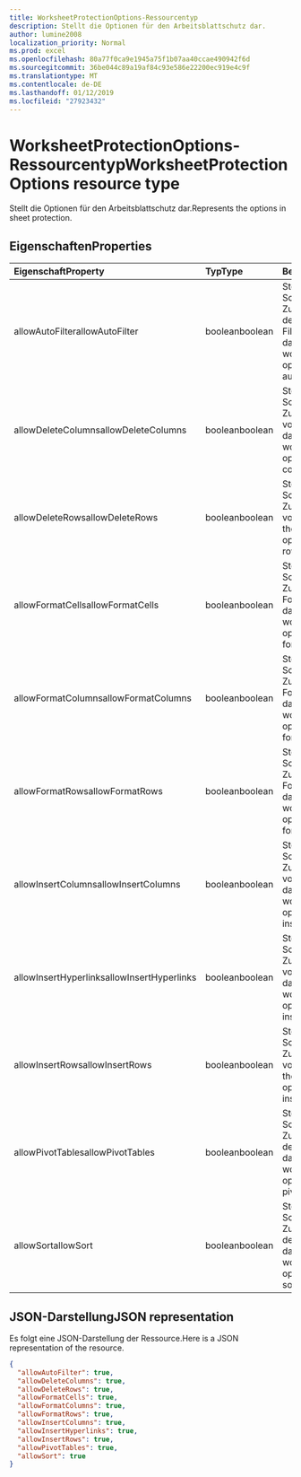 ```yaml
---
title: WorksheetProtectionOptions-Ressourcentyp
description: Stellt die Optionen für den Arbeitsblattschutz dar.
author: lumine2008
localization_priority: Normal
ms.prod: excel
ms.openlocfilehash: 80a77f0ca9e1945a75f1b07aa40ccae490942f6d
ms.sourcegitcommit: 36be044c89a19af84c93e586e22200ec919e4c9f
ms.translationtype: MT
ms.contentlocale: de-DE
ms.lasthandoff: 01/12/2019
ms.locfileid: "27923432"
---
```

# <a name="worksheetprotectionoptions-resource-type"></a><span data-ttu-id="14cab-103">WorksheetProtectionOptions-Ressourcentyp</span><span class="sxs-lookup"><span data-stu-id="14cab-103">WorksheetProtectionOptions resource type</span></span>

<span data-ttu-id="14cab-104">Stellt die Optionen für den Arbeitsblattschutz dar.</span><span class="sxs-lookup"><span data-stu-id="14cab-104">Represents the options in sheet protection.</span></span>

## <a name="properties"></a><span data-ttu-id="14cab-105">Eigenschaften</span><span class="sxs-lookup"><span data-stu-id="14cab-105">Properties</span></span>
| <span data-ttu-id="14cab-106">Eigenschaft</span><span class="sxs-lookup"><span data-stu-id="14cab-106">Property</span></span>     | <span data-ttu-id="14cab-107">Typ</span><span class="sxs-lookup"><span data-stu-id="14cab-107">Type</span></span>   |<span data-ttu-id="14cab-108">Beschreibung</span><span class="sxs-lookup"><span data-stu-id="14cab-108">Description</span></span>|
|:---------------|:--------|:----------|
|<span data-ttu-id="14cab-109">allowAutoFilter</span><span class="sxs-lookup"><span data-stu-id="14cab-109">allowAutoFilter</span></span>|<span data-ttu-id="14cab-110">boolean</span><span class="sxs-lookup"><span data-stu-id="14cab-110">boolean</span></span>|<span data-ttu-id="14cab-111">Stellt die Arbeitsblatt-Schutzoption zum Zulassen der Verwendung der automatischen Filterfunktion dar.</span><span class="sxs-lookup"><span data-stu-id="14cab-111">Represents the worksheet protection option of allowing using auto filter feature.</span></span>|
|<span data-ttu-id="14cab-112">allowDeleteColumns</span><span class="sxs-lookup"><span data-stu-id="14cab-112">allowDeleteColumns</span></span>|<span data-ttu-id="14cab-113">boolean</span><span class="sxs-lookup"><span data-stu-id="14cab-113">boolean</span></span>|<span data-ttu-id="14cab-114">Stellt die Arbeitsblatt-Schutzoption zum Zulassen des Löschens von Spalten dar.</span><span class="sxs-lookup"><span data-stu-id="14cab-114">Represents the worksheet protection option of allowing deleting columns.</span></span>|
|<span data-ttu-id="14cab-115">allowDeleteRows</span><span class="sxs-lookup"><span data-stu-id="14cab-115">allowDeleteRows</span></span>|<span data-ttu-id="14cab-116">boolean</span><span class="sxs-lookup"><span data-stu-id="14cab-116">boolean</span></span>|<span data-ttu-id="14cab-117">Stellt die Arbeitsblatt-Schutzoption zum Zulassen des Löschens von Zeilen dar.</span><span class="sxs-lookup"><span data-stu-id="14cab-117">Represents the worksheet protection option of allowing deleting rows.</span></span>|
|<span data-ttu-id="14cab-118">allowFormatCells</span><span class="sxs-lookup"><span data-stu-id="14cab-118">allowFormatCells</span></span>|<span data-ttu-id="14cab-119">boolean</span><span class="sxs-lookup"><span data-stu-id="14cab-119">boolean</span></span>|<span data-ttu-id="14cab-120">Stellt die Arbeitsblatt-Schutzoption zum Zulassen des Formatierens von Zellen dar.</span><span class="sxs-lookup"><span data-stu-id="14cab-120">Represents the worksheet protection option of allowing formatting cells.</span></span>|
|<span data-ttu-id="14cab-121">allowFormatColumns</span><span class="sxs-lookup"><span data-stu-id="14cab-121">allowFormatColumns</span></span>|<span data-ttu-id="14cab-122">boolean</span><span class="sxs-lookup"><span data-stu-id="14cab-122">boolean</span></span>|<span data-ttu-id="14cab-123">Stellt die Arbeitsblatt-Schutzoption zum Zulassen des Formatierens von Spalten dar.</span><span class="sxs-lookup"><span data-stu-id="14cab-123">Represents the worksheet protection option of allowing formatting columns.</span></span>|
|<span data-ttu-id="14cab-124">allowFormatRows</span><span class="sxs-lookup"><span data-stu-id="14cab-124">allowFormatRows</span></span>|<span data-ttu-id="14cab-125">boolean</span><span class="sxs-lookup"><span data-stu-id="14cab-125">boolean</span></span>|<span data-ttu-id="14cab-126">Stellt die Arbeitsblatt-Schutzoption zum Zulassen des Formatierens von Zeilen dar.</span><span class="sxs-lookup"><span data-stu-id="14cab-126">Represents the worksheet protection option of allowing formatting rows.</span></span>|
|<span data-ttu-id="14cab-127">allowInsertColumns</span><span class="sxs-lookup"><span data-stu-id="14cab-127">allowInsertColumns</span></span>|<span data-ttu-id="14cab-128">boolean</span><span class="sxs-lookup"><span data-stu-id="14cab-128">boolean</span></span>|<span data-ttu-id="14cab-129">Stellt die Arbeitsblatt-Schutzoption zum Zulassen des Einfügens von Spalten dar.</span><span class="sxs-lookup"><span data-stu-id="14cab-129">Represents the worksheet protection option of allowing inserting columns.</span></span>|
|<span data-ttu-id="14cab-130">allowInsertHyperlinks</span><span class="sxs-lookup"><span data-stu-id="14cab-130">allowInsertHyperlinks</span></span>|<span data-ttu-id="14cab-131">boolean</span><span class="sxs-lookup"><span data-stu-id="14cab-131">boolean</span></span>|<span data-ttu-id="14cab-132">Stellt die Arbeitsblatt-Schutzoption zum Zulassen des Einfügens von Hyperlinks dar.</span><span class="sxs-lookup"><span data-stu-id="14cab-132">Represents the worksheet protection option of allowing inserting hyperlinks.</span></span>|
|<span data-ttu-id="14cab-133">allowInsertRows</span><span class="sxs-lookup"><span data-stu-id="14cab-133">allowInsertRows</span></span>|<span data-ttu-id="14cab-134">boolean</span><span class="sxs-lookup"><span data-stu-id="14cab-134">boolean</span></span>|<span data-ttu-id="14cab-135">Stellt die Arbeitsblatt-Schutzoption zum Zulassen des Einfügens von Zeilen dar.</span><span class="sxs-lookup"><span data-stu-id="14cab-135">Represents the worksheet protection option of allowing inserting rows.</span></span>|
|<span data-ttu-id="14cab-136">allowPivotTables</span><span class="sxs-lookup"><span data-stu-id="14cab-136">allowPivotTables</span></span>|<span data-ttu-id="14cab-137">boolean</span><span class="sxs-lookup"><span data-stu-id="14cab-137">boolean</span></span>|<span data-ttu-id="14cab-138">Stellt die Arbeitsblatt-Schutzoption zum Zulassen der Verwendung der Pivottabellenfunktion dar.</span><span class="sxs-lookup"><span data-stu-id="14cab-138">Represents the worksheet protection option of allowing using pivot table feature.</span></span>|
|<span data-ttu-id="14cab-139">allowSort</span><span class="sxs-lookup"><span data-stu-id="14cab-139">allowSort</span></span>|<span data-ttu-id="14cab-140">boolean</span><span class="sxs-lookup"><span data-stu-id="14cab-140">boolean</span></span>|<span data-ttu-id="14cab-141">Stellt die Arbeitsblatt-Schutzoption zum Zulassen der Verwendung der Sortierfunktion dar.</span><span class="sxs-lookup"><span data-stu-id="14cab-141">Represents the worksheet protection option of allowing using sort feature.</span></span>|

## <a name="json-representation"></a><span data-ttu-id="14cab-142">JSON-Darstellung</span><span class="sxs-lookup"><span data-stu-id="14cab-142">JSON representation</span></span>

<span data-ttu-id="14cab-143">Es folgt eine JSON-Darstellung der Ressource.</span><span class="sxs-lookup"><span data-stu-id="14cab-143">Here is a JSON representation of the resource.</span></span>

<!-- {
  "blockType": "resource",
  "optionalProperties": [

  ],
  "@odata.type": "microsoft.graph.workbookWorksheetProtectionOptions"
}-->

```json
{
  "allowAutoFilter": true,
  "allowDeleteColumns": true,
  "allowDeleteRows": true,
  "allowFormatCells": true,
  "allowFormatColumns": true,
  "allowFormatRows": true,
  "allowInsertColumns": true,
  "allowInsertHyperlinks": true,
  "allowInsertRows": true,
  "allowPivotTables": true,
  "allowSort": true
}

```

<!-- uuid: 8fcb5dbc-d5aa-4681-8e31-b001d5168d79
2015-10-25 14:57:30 UTC -->
<!-- {
  "type": "#page.annotation",
  "description": "WorksheetProtectionOptions resource",
  "keywords": "",
  "section": "documentation",
  "tocPath": ""
}-->
